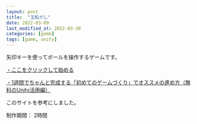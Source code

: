 ```yaml
---
layout: post
title:  "玉転がし"
date: 2022-03-09
last_modified_at: 2022-03-30
categories: [game]
tags: [game, unity]
---
```


矢印キーを使ってボールを操作するゲームです。

[・ここをクリックして始める](/game1/index.html)

[・1週間でちゃんと完成する「初めてのゲームづくり」でオススメの進め方（無料のUnity活用編）](https://note.com/unityjapan/n/n157e58f5167a)

このサイトを参考にしました。

制作期間： 2時間